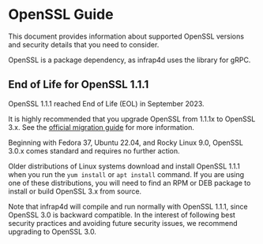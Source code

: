 # OpenSSL Guide

This document provides information about supported OpenSSL versions and
security details that you need to consider.

OpenSSL is a package dependency, as infrap4d uses the library for gRPC.

## End of Life for OpenSSL 1.1.1

OpenSSL 1.1.1 reached End of Life (EOL) in September 2023. 

It is highly recommended that you upgrade OpenSSL from 1.1.1x to OpenSSL 3.x.
See the [official migration guide](https://www.openssl.org/docs/man3.0/man7/migration_guide.html)
for more information.

Beginning with Fedora 37, Ubuntu 22.04, and Rocky Linux 9.0, OpenSSL 3.0.x comes
standard and requires no further action.

Older distributions of Linux systems download and install OpenSSL 1.1.1 when
you run the `yum install` or `apt install` command. If you are using one of these
distributions, you will need to find an RPM or DEB package to install
or build OpenSSL 3.x from source.

Note that infrap4d will compile and run normally with OpenSSL 1.1.1, since
OpenSSL 3.0 is backward compatible. In the interest of following best security practices
and avoiding future security issues, we recommend upgrading to OpenSSL 3.0.
